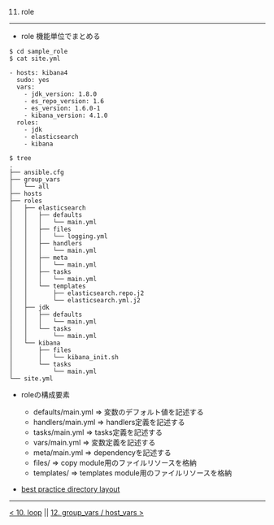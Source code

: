 11. role
---
- role 機能単位でまとめる

```
$ cd sample_role
$ cat site.yml

- hosts: kibana4
  sudo: yes
  vars:
    - jdk_version: 1.8.0
    - es_repo_version: 1.6
    - es_version: 1.6.0-1
    - kibana_version: 4.1.0
  roles:
    - jdk
    - elasticsearch
    - kibana
```

```
$ tree
.
├── ansible.cfg
├── group_vars
│   └── all
├── hosts
├── roles
│   ├── elasticsearch
│   │   ├── defaults
│   │   │   └── main.yml
│   │   ├── files
│   │   │   └── logging.yml
│   │   ├── handlers
│   │   │   └── main.yml
│   │   ├── meta
│   │   │   └── main.yml
│   │   ├── tasks
│   │   │   └── main.yml
│   │   └── templates
│   │       ├── elasticsearch.repo.j2
│   │       └── elasticsearch.yml.j2
│   ├── jdk
│   │   ├── defaults
│   │   │   └── main.yml
│   │   └── tasks
│   │       └── main.yml
│   └── kibana
│       ├── files
│       │   └── kibana_init.sh
│       └── tasks
│           └── main.yml
└── site.yml
```

- roleの構成要素
  - defaults/main.yml => 変数のデフォルト値を記述する
  - handlers/main.yml => handlers定義を記述する
  - tasks/main.yml => tasks定義を記述する
  - vars/main.yml => 変数定義を記述する
  - meta/main.yml => dependencyを記述する
  - files/ => copy module用のファイルリソースを格納
  - templates/ => templates module用のファイルリソースを格納


- [best practice directory layout](https://docs.ansible.com/playbooks_best_practices.html)


---
[< 10. loop](10_loop.md) || [12. group_vars / host_vars >](12_group_vars.md)
